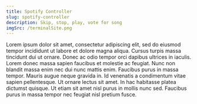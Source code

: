 ```yaml
---
title: Spotify Controller 
slug: spotify-controller 
description: Skip, stop, play, vote for song
imgSrc: /terminalSite.png
---
```




Lorem ipsum dolor sit amet, consectetur adipiscing elit, sed do eiusmod tempor incididunt ut labore et dolore magna aliqua. Cursus turpis massa tincidunt dui ut ornare. Donec ac odio tempor orci dapibus ultrices in iaculis. Lorem donec massa sapien faucibus et molestie ac feugiat. Nunc non blandit massa enim nec dui nunc mattis enim. Faucibus purus in massa tempor. Mauris augue neque gravida in. Id venenatis a condimentum vitae sapien pellentesque. Ut ornare lectus sit amet. In hac habitasse platea dictumst quisque. Ut etiam sit amet nisl purus in mollis nunc sed. Faucibus purus in massa tempor nec feugiat nisl pretium fusce.
